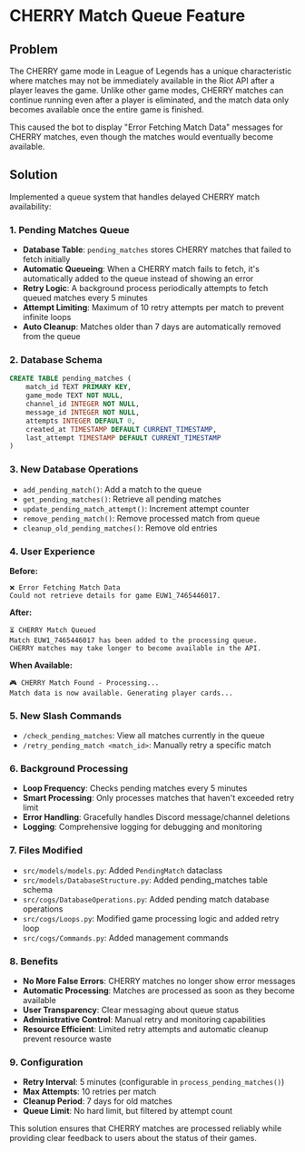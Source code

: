 # CHERRY Match Queue Feature

## Problem
The CHERRY game mode in League of Legends has a unique characteristic where matches may not be immediately available in the Riot API after a player leaves the game. Unlike other game modes, CHERRY matches can continue running even after a player is eliminated, and the match data only becomes available once the entire game is finished.

This caused the bot to display "Error Fetching Match Data" messages for CHERRY matches, even though the matches would eventually become available.

## Solution
Implemented a queue system that handles delayed CHERRY match availability:

### 1. Pending Matches Queue
- **Database Table**: `pending_matches` stores CHERRY matches that failed to fetch initially
- **Automatic Queueing**: When a CHERRY match fails to fetch, it's automatically added to the queue instead of showing an error
- **Retry Logic**: A background process periodically attempts to fetch queued matches every 5 minutes
- **Attempt Limiting**: Maximum of 10 retry attempts per match to prevent infinite loops
- **Auto Cleanup**: Matches older than 7 days are automatically removed from the queue

### 2. Database Schema
```sql
CREATE TABLE pending_matches (
    match_id TEXT PRIMARY KEY,
    game_mode TEXT NOT NULL,
    channel_id INTEGER NOT NULL,
    message_id INTEGER NOT NULL,
    attempts INTEGER DEFAULT 0,
    created_at TIMESTAMP DEFAULT CURRENT_TIMESTAMP,
    last_attempt TIMESTAMP DEFAULT CURRENT_TIMESTAMP
)
```

### 3. New Database Operations
- `add_pending_match()`: Add a match to the queue
- `get_pending_matches()`: Retrieve all pending matches
- `update_pending_match_attempt()`: Increment attempt counter
- `remove_pending_match()`: Remove processed match from queue
- `cleanup_old_pending_matches()`: Remove old entries

### 4. User Experience
**Before:**
```
❌ Error Fetching Match Data
Could not retrieve details for game EUW1_7465446017.
```

**After:**
```
⏳ CHERRY Match Queued
Match EUW1_7465446017 has been added to the processing queue.
CHERRY matches may take longer to become available in the API.
```

**When Available:**
```
🎮 CHERRY Match Found - Processing...
Match data is now available. Generating player cards...
```

### 5. New Slash Commands
- `/check_pending_matches`: View all matches currently in the queue
- `/retry_pending_match <match_id>`: Manually retry a specific match

### 6. Background Processing
- **Loop Frequency**: Checks pending matches every 5 minutes
- **Smart Processing**: Only processes matches that haven't exceeded retry limit
- **Error Handling**: Gracefully handles Discord message/channel deletions
- **Logging**: Comprehensive logging for debugging and monitoring

### 7. Files Modified
- `src/models/models.py`: Added `PendingMatch` dataclass
- `src/models/DatabaseStructure.py`: Added pending_matches table schema
- `src/cogs/DatabaseOperations.py`: Added pending match database operations
- `src/cogs/Loops.py`: Modified game processing logic and added retry loop
- `src/cogs/Commands.py`: Added management commands

### 8. Benefits
- **No More False Errors**: CHERRY matches no longer show error messages
- **Automatic Processing**: Matches are processed as soon as they become available
- **User Transparency**: Clear messaging about queue status
- **Administrative Control**: Manual retry and monitoring capabilities
- **Resource Efficient**: Limited retry attempts and automatic cleanup prevent resource waste

### 9. Configuration
- **Retry Interval**: 5 minutes (configurable in `process_pending_matches()`)
- **Max Attempts**: 10 retries per match
- **Cleanup Period**: 7 days for old matches
- **Queue Limit**: No hard limit, but filtered by attempt count

This solution ensures that CHERRY matches are processed reliably while providing clear feedback to users about the status of their games.